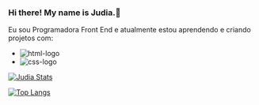 ### Hi there! My name is Judia.👋

Eu sou Programadora Front End e atualmente estou aprendendo e criando projetos com:

- <img src="https://img.shields.io/badge/HTML5-E34F26?style=for-the-badge&logo=html5&logoColor=white" alt="html-logo"/>

- <img src="https://img.shields.io/badge/CSS-239120?&style=for-the-badge&logo=css3&logoColor=white" alt="css-logo"/>

[![Judia Stats](https://github-readme-stats.vercel.app/api?username=judiaoficial)](https://github.com/anuraghazra/github-readme-stats)

[![Top Langs](https://github-readme-stats.vercel.app/api/top-langs/?username=judiaoficial)](https://github.com/anuraghazra/github-readme-stats)

